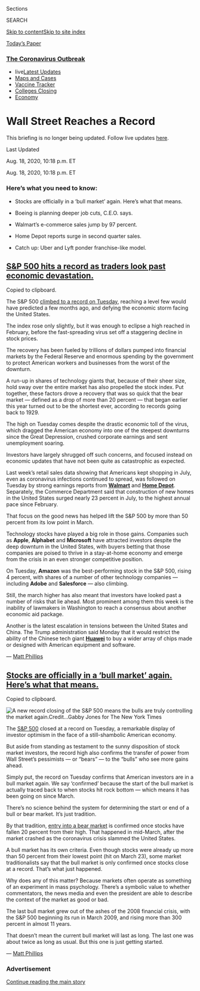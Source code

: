 <div id="app">

<div>

<div>

<div>

<div class="NYTAppHideMasthead css-ri3gv3 e1suatyy0">

<div class="section css-ui9rw0 e1suatyy2">

<div class="css-eph4ug er09x8g0">

<div class="css-6n7j50">

</div>

<span class="css-1dv1kvn">Sections</span>

<div class="css-10488qs">

<span class="css-1dv1kvn">SEARCH</span>

</div>

[Skip to content](#site-content)[Skip to site
index](#site-index)

</div>

<div class="css-10698na e1huz5gh0">

</div>

</div>

<div id="masthead-bar-one" class="section hasLinks css-15hmgas e1csuq9d3">

<div class="css-uqyvli e1csuq9d0">

</div>

<div class="css-1uqjmks e1csuq9d1">

</div>

<div class="css-9e9ivx">

[](https://myaccount.nytimes3xbfgragh.onion/auth/login?response_type=cookie&client_id=vi)

</div>

<div class="css-1bvtpon e1csuq9d2">

[Today’s
Paper](https://www.nytimes3xbfgragh.onion/section/todayspaper)

</div>

</div>

</div>

</div>

<div data-aria-hidden="false">

<div id="site-content" data-role="main">

<div class="css-1ffjgkm">

<div class="css-l9svim">

### [<span class="css-pa1jbp"><span class="css-1rxm0ex">The Coronavirus</span><span class="css-1rxm0ex"> Outbreak</span></span>](https://www.nytimes3xbfgragh.onion/news-event/coronavirus?name=styln-coronavirus-markets&region=TOP_BANNER&variant=undefined&block=storyline_menu_recirc&action=click&pgtype=LegacyCollection&impression_id=f4f21930-e3a4-11ea-8a3d-c31cd73b0792)

  - <span class="css-ousu42"><span class="css-12clwdu">live</span>[Latest
    Updates](https://www.nytimes3xbfgragh.onion/2020/08/21/world/covid-19-coronavirus.html?name=styln-coronavirus-markets&region=TOP_BANNER&variant=undefined&block=storyline_menu_recirc&action=click&pgtype=LegacyCollection&impression_id=f4f21931-e3a4-11ea-8a3d-c31cd73b0792)</span>
  - <span class="css-ousu42">[Maps and
    Cases](https://www.nytimes3xbfgragh.onion/interactive/2020/us/coronavirus-us-cases.html?name=styln-coronavirus-markets&region=TOP_BANNER&variant=undefined&block=storyline_menu_recirc&action=click&pgtype=LegacyCollection&impression_id=f4f21932-e3a4-11ea-8a3d-c31cd73b0792)</span>
  - <span class="css-ousu42">[Vaccine
    Tracker](https://www.nytimes3xbfgragh.onion/interactive/2020/science/coronavirus-vaccine-tracker.html?name=styln-coronavirus-markets&region=TOP_BANNER&variant=undefined&block=storyline_menu_recirc&action=click&pgtype=LegacyCollection&impression_id=f4f21933-e3a4-11ea-8a3d-c31cd73b0792)</span>
  - <span class="css-ousu42">[Colleges
    Closing](https://www.nytimes3xbfgragh.onion/2020/08/19/us/colleges-closing-covid.html?name=styln-coronavirus-markets&region=TOP_BANNER&variant=undefined&block=storyline_menu_recirc&action=click&pgtype=LegacyCollection&impression_id=f4f24040-e3a4-11ea-8a3d-c31cd73b0792)</span>
  - <span class="css-ousu42">[Economy](https://www.nytimes3xbfgragh.onion/live/2020/08/20/business/stock-market-today-coronavirus?name=styln-coronavirus-markets&region=TOP_BANNER&variant=undefined&block=storyline_menu_recirc&action=click&pgtype=LegacyCollection&impression_id=f4f24041-e3a4-11ea-8a3d-c31cd73b0792)</span>

</div>

</div>

<div class="css-ftdtgk">

<div class="css-1vkm6nb ehdk2mb0">

# Wall Street Reaches a Record

</div>

This briefing is no longer being updated. Follow live updates
[here](https://www.nytimes3xbfgragh.onion/2020/08/18/world/coronavirus-covid.html).

<div style="max-width:100%;margin:0 auto">

<div class="css-17dprlf" data-id="100000007283374" data-slug="newhigh-sp-record" style="max-width:945px">

</div>

</div>

</div>

<div class="css-1eylumt">

<span>Last Updated <span class="css-1xu7vd"></span></span>

<div class="css-ki347z">

<span class="css-1656jku">Aug. 18, 2020, 10:18 p.m.
ET</span><span class="css-xwx5dt"></span>

</div>

<span class="css-1dv1kvn" data-aria-live="polite">Aug. 18, 2020, 10:18
p.m.
    ET</span>

</div>

<div id="feed-top" class="css-7pw99z">

</div>

### Here’s what you need to know:

  - [](#stocks-are-officially-in-a-bull-market-again-heres-what-that-means)
    
    <span>Stocks are officially in a ‘bull market’ again. Here’s what
    that means.</span>

  - [](#boeing-is-planning-deeper-job-cuts-ceo-says)
    
    <span>Boeing is planning deeper job cuts, C.E.O. says.</span>

  - [](#walmarts-e-commerce-sales-jump-by-97-percent)
    
    <span>Walmart’s e-commerce sales jump by 97 percent.</span>

  - [](#home-depot-reports-surge-in-second-quarter-sales)
    
    <span>Home Depot reports surge in second quarter sales.</span>

  - [](#catch-up-uber-and-lyft-ponder-franchise-like-model)
    
    <span>Catch up: Uber and Lyft ponder franchise-like
model.</span>

<div class="live-blog-post css-10d3q4a" data-test-id="live-blog-post" data-source-id="100000007294204">

<div id="sp-500-hits-a-record-as-traders-look-past-economic-devastation" class="css-608m5d">

</div>

<div class="css-j3uhc5">

<div class="css-bd1680">

## [S\&P 500 hits a record as traders look past economic devastation.](#sp-500-hits-a-record-as-traders-look-past-economic-devastation)

<span class="css-uj8f8v" data-aria-live="polite">Copied to
clipboard.</span>

</div>

</div>

The S\&P 500 [climbed to a record on
Tuesday](https://www.nytimes3xbfgragh.onion/2020/08/18/business/stock-market-record.html),
reaching a level few would have predicted a few months ago, and defying
the economic storm facing the United States.

The index rose only slightly, but it was enough to eclipse a high
reached in February, before the fast-spreading virus set off a
staggering decline in stock prices.

The recovery has been fueled by trillions of dollars pumped into
financial markets by the Federal Reserve and enormous spending by the
government to protect American workers and businesses from the worst of
the downturn.

A run-up in shares of technology giants that, because of their sheer
size, hold sway over the entire market has also propelled the stock
index. Put together, these factors drove a recovery that was so quick
that the bear market — defined as a drop of more than 20 percent — that
began earlier this year turned out to be the shortest ever, according to
records going back to 1929.

The high on Tuesday comes despite the drastic economic toll of the
virus, which dragged the American economy into one of the steepest
downturns since the Great Depression, crushed corporate earnings and
sent unemployment soaring.

Investors have largely shrugged off such concerns, and focused instead
on economic updates that have not been quite as catastrophic as
expected.

Last week’s retail sales data showing that Americans kept shopping in
July, even as coronavirus infections continued to spread, was followed
on Tuesday by strong earnings reports from
**[Walmart](https://www.nytimes3xbfgragh.onion/live/2020/08/18/business/stock-market-today-coronavirus/walmarts-e-commerce-sales-jump-by-97-percent)**
and **[Home
Depot](https://www.nytimes3xbfgragh.onion/live/2020/08/18/business/stock-market-today-coronavirus/home-depot-reports-surge-in-second-quarter-sales)**.
Separately, the Commerce Department said that construction of new homes
in the United States surged nearly 23 percent in July, to the highest
annual pace since February.

That focus on the good news has helped lift the S\&P 500 by more than 50
percent from its low point in March.

Technology stocks have played a big role in those gains. Companies such
as **Apple**, **Alphabet** and **Microsoft** have attracted investors
despite the deep downturn in the United States, with buyers betting that
those companies are poised to thrive in a stay-at-home economy and
emerge from the crisis in an even stronger competitive position.

On Tuesday, **Amazon** was the best-performing stock in the S\&P 500,
rising 4 percent, with shares of a number of other technology companies
— including **Adobe** and **Salesforce** — also climbing.

Still, the march higher has also meant that investors have looked past a
number of risks that lie ahead. Most prominent among them this week is
the inability of lawmakers in Washington to reach a consensus about
another economic aid package.

Another is the latest escalation in tensions between the United States
and China. The Trump administration said Monday that it would restrict
the ability of the Chinese tech giant
**[Huawei](https://www.nytimes3xbfgragh.onion/2020/08/17/technology/trump-huawei-commerce-chips.html)**
to buy a wider array of chips made or designed with American equipment
and software.

<div class="css-j3uhc5">

— [<span class="css-1baulvz last-byline" itemprop="name">Matt
Phillips</span>](https://www.nytimes3xbfgragh.onion/by/matt-phillips)

</div>

<div>

</div>

</div>

<div class="live-blog-post css-10d3q4a" data-test-id="live-blog-post" data-source-id="100000007283195">

<div id="stocks-are-officially-in-a-bull-market-again-heres-what-that-means" class="css-608m5d">

</div>

<div class="css-j3uhc5">

<div class="css-bd1680">

## [Stocks are officially in a ‘bull market’ again. Here’s what that means.](#stocks-are-officially-in-a-bull-market-again-heres-what-that-means)

<span class="css-uj8f8v" data-aria-live="polite">Copied to
clipboard.</span>

</div>

</div>

<div class="css-79elbk" data-testid="photoviewer-wrapper">

<div class="css-z3e15g" data-testid="photoviewer-wrapper-hidden">

</div>

<div class="css-1a48zt4 ehw59r15" data-testid="photoviewer-children">

![<span class="css-16f3y1r e13ogyst0" data-aria-hidden="true">A new
record closing of the S\&P 500 means the bulls are truly controlling the
market
again.</span><span class="css-cnj6d5 e1z0qqy90" itemprop="copyrightHolder"><span class="css-1ly73wi e1tej78p0">Credit...</span><span><span>Gabby
Jones for The New York
Times</span></span></span>](https://static01.graylady3jvrrxbe.onion/images/2020/09/11/business/11markets-brf-bull1/merlin_175588677_6dab0c9e-e39e-4819-b2b0-0710dae143f9-articleLarge.jpg?quality=75&auto=webp&disable=upscale)

</div>

</div>

The
[S\&P 500](https://www.nytimes3xbfgragh.onion/live/2020/08/18/business/stock-market-today-coronavirus#sp-500-hits-a-record-as-traders-looks-past-economic-devastation)
closed at a record on Tuesday, a remarkable display of investor optimism
in the face of a still-shambolic American economy.

But aside from standing as testament to the sunny disposition of stock
market investors, the record high also confirms the transfer of power
from Wall Street’s pessimists — or “bears” — to the “bulls” who see more
gains ahead.  
  
Simply put, the record on Tuesday confirms that American investors are
in a bull market again. We say ‘confirmed’ because the start of the bull
market is actually traced back to when stocks hit rock bottom — which
means it has been going on since March.

There’s no science behind the system for determining the start or end of
a bull or bear market. It’s just tradition.

By that tradition, [entry into a bear
market](https://www.nytimes3xbfgragh.onion/2020/03/11/business/bear-market-stocks-dow.html)
is confirmed once stocks have fallen 20 percent from their high. That
happened in mid-March, after the market crashed as the coronavirus
crisis slammed the United States.

A bull market has its own criteria. Even though stocks were already up
more than 50 percent from their lowest point (hit on March 23), some
market traditionalists say that the bull market is only confirmed once
stocks close at a record. That’s what just happened.

Why does any of this matter? Because markets often operate as something
of an experiment in mass psychology. There’s a symbolic value to whether
commentators, the news media and even the president are able to describe
the context of the market as good or bad.

The last bull market grew out of the ashes of the 2008 financial crisis,
with the S\&P 500 beginning its run in March 2009, and rising more than
300 percent in almost 11 years.  
  
That doesn’t mean the current bull market will last as long. The last
one was about twice as long as usual. But this one is just getting
started.

<div class="css-j3uhc5">

— [<span class="css-1baulvz last-byline" itemprop="name">Matt
Phillips</span>](https://www.nytimes3xbfgragh.onion/by/matt-phillips)

</div>

</div>

<div id="ad-0" class="css-1pmeh62">

<div class="css-142l3g4">

### Advertisement

[Continue reading the main
story](#after-dfp-ad-mid1)

<div id="dfp-ad-mid1" class="ad dfp-ad-mid1-wrapper" style="text-align:center;height:100%;display:block">

</div>

<div id="after-dfp-ad-mid1">

</div>

</div>

</div>

<div class="live-blog-post css-10d3q4a" data-test-id="live-blog-post" data-source-id="100000007294366">

<div id="boeing-is-planning-deeper-job-cuts-ceo-says" class="css-608m5d">

</div>

<div class="css-j3uhc5">

<div class="css-bd1680">

## [Boeing is planning deeper job cuts, C.E.O. says.](#boeing-is-planning-deeper-job-cuts-ceo-says)

<span class="css-uj8f8v" data-aria-live="polite">Copied to
clipboard.</span>

</div>

</div>

<div class="css-79elbk" data-testid="photoviewer-wrapper">

<div class="css-z3e15g" data-testid="photoviewer-wrapper-hidden">

</div>

<div class="css-1a48zt4 ehw59r15" data-testid="photoviewer-children">

![<span class="css-16f3y1r e13ogyst0" data-aria-hidden="true">Boeing’s
chief executive said the company would offer another round of buyouts to
employees in an effort to get through the pandemic without having to
resort to involuntary
layoffs.</span><span class="css-cnj6d5 e1z0qqy90" itemprop="copyrightHolder"><span class="css-1ly73wi e1tej78p0">Credit...</span><span><span>Lindsey
Wasson for The New York
Times</span></span></span>](https://static01.graylady3jvrrxbe.onion/images/2020/08/18/business/18-markets-brf-boeing/18-markets-brf-boeing-articleLarge.jpg?quality=75&auto=webp&disable=upscale)

</div>

</div>

In a sign that the airline recovery will be long and painful,
**Boeing’s** chief executive said on Monday that the company would
offer a second round of buyouts, adding to the 10 percent cut the
company [announced in
April](https://www.nytimes3xbfgragh.onion/2020/04/29/business/boeing-layoffs-coronavirus.html).

“I truly wish the current market demand could support the size of our
work force,” the chief executive, Dave Calhoun, said in a memo to staff.
“Unfortunately, layoffs are a hard but necessary step to align to our
new reality, preserve liquidity and position ourselves for the eventual
return to growth.”

Mr. Calhoun did not specify how many jobs Boeing was hoping to cut. The
new buyouts will help limit involuntary layoffs and will be offered to
employees who work in parts of the company most affected by the
pandemic, like Boeing’s commercial airplane and services businesses.
Fewer employees who work on Boeing’s defense, space and government
services businesses will be eligible, Mr. Calhoun said.

While recent federal data shows air travel is recovering again after
stalling in July, the number of people flying each day is still less
than a third of what it was a year ago. Industry executives expect that
figure to remain depressed until a coronavirus vaccine is widely
available.

<div class="css-j3uhc5">

— [<span class="css-1baulvz last-byline" itemprop="name">Niraj
Chokshi</span>](https://www.nytimes3xbfgragh.onion/by/niraj-chokshi)

</div>

</div>

<div class="live-blog-post css-10d3q4a" data-test-id="live-blog-post" data-source-id="100000007294303">

<div id="walmarts-e-commerce-sales-jump-by-97-percent" class="css-608m5d">

</div>

<div class="css-j3uhc5">

<div class="css-bd1680">

## [Walmart’s e-commerce sales jump by 97 percent.](#walmarts-e-commerce-sales-jump-by-97-percent)

<span class="css-uj8f8v" data-aria-live="polite">Copied to
clipboard.</span>

</div>

</div>

<div class="css-79elbk" data-testid="photoviewer-wrapper">

<div class="css-z3e15g" data-testid="photoviewer-wrapper-hidden">

</div>

<div class="css-1a48zt4 ehw59r15" data-testid="photoviewer-children">

![<span class="css-16f3y1r e13ogyst0" data-aria-hidden="true">Despite
rising costs related to the pandemic, Walmart managed to generate
larger-than-expected
profit.</span><span class="css-cnj6d5 e1z0qqy90" itemprop="copyrightHolder"><span class="css-1ly73wi e1tej78p0">Credit...</span><span><span>Marie
Eriel Hobro for The New York
Times</span></span></span>](https://static01.graylady3jvrrxbe.onion/images/2020/08/18/business/18-markets-brf-walmart/merlin_175774851_06d068f3-d944-497a-a94f-776e232b4c29-articleLarge.jpg?quality=75&auto=webp&disable=upscale)

</div>

</div>

**Walmart’s** business continued to boom in the second quarter, as sales
rose 9.3 percent, driven by continuing strong demand for food and
general merchandise during the pandemic and huge growth in its
e-commerce business.

The company said Tuesday that its revenues were up 5.6 percent to $137.7
billion from a year ago, while e-commerce sales grew 97 percent, more
than double what the company had been averaging in recent years.

Despite rising costs related to the pandemic, Walmart, the nation’s
largest retailer, also managed to generate larger-than-expected profit.
It earned $1.56 per share, far exceeding the $1.25 that Wall Street
analysts had predicted.

Walmart’s strong results reflect how a few large retailers have been
able to capitalize on the surge in demand for food and necessary items
by Americans hunkered down at home. Walmart’s success, while many other
retailers have struggled or failed in recent months, shows the
consolidation in the retail industry has been compounded by the
pandemic.

The company noted that stimulus money helped boost sales of general
merchandise, making it uncertain if Walmart and other large retailers
will be able to keep up the sales growth in the coming months if
policymakers do not restore the benefits that expired at the end of
July.

In a statement Tuesday morning, Walmart’s chief executive, Doug
McMillon, thanked the company’s employees “for their tireless efforts
during these unprecedented times,’’ adding that “we also appreciate the
trust and confidence of our customers.”

<div class="css-j3uhc5">

— [<span class="css-1baulvz last-byline" itemprop="name">Michael
Corkery</span>](https://www.nytimes3xbfgragh.onion/by/michael-corkery)

</div>

</div>

<div class="live-blog-post css-10d3q4a" data-test-id="live-blog-post" data-source-id="100000007294311">

<div id="home-depot-reports-surge-in-second-quarter-sales" class="css-608m5d">

</div>

<div class="css-j3uhc5">

<div class="css-bd1680">

## [Home Depot reports surge in second quarter sales.](#home-depot-reports-surge-in-second-quarter-sales)

<span class="css-uj8f8v" data-aria-live="polite">Copied to
clipboard.</span>

</div>

</div>

<div class="css-79elbk" data-testid="photoviewer-wrapper">

<div class="css-z3e15g" data-testid="photoviewer-wrapper-hidden">

</div>

<div class="css-1a48zt4 ehw59r15" data-testid="photoviewer-children">

![<span class="css-cnj6d5 e1z0qqy90" itemprop="copyrightHolder"><span class="css-1ly73wi e1tej78p0">Credit...</span><span><span>Stephen
Speranza for The New York
Times</span></span></span>](https://static01.graylady3jvrrxbe.onion/images/2020/08/18/business/18-markets-brf-homedepot/merlin_171925449_a722c323-9b49-4539-95b5-69be32bf708b-articleLarge.jpg?quality=75&auto=webp&disable=upscale)

</div>

</div>

Same-store sales at **Home Depot** soared more than 23 percent in the
quarter from May to July, as Americans across the country tackled home
improvement projects while housebound during the coronavirus pandemic.

The company also saw an increase in profits, earning $4.3 billion in the
second quarter compared with $3.5 billion during the same period last
year.

“The investments we have made across the business have significantly
increased our agility, allowing us to respond quickly to changes while
continuing to promote a safe operating environment,” said Home Depot’s
chief executive, Craig Menear, in a
[statement](https://corporate.homedepot.com/newsroom/news-release-home-depot-announces-second-quarter-2020-results).

The company invested approximately $480 million in additional benefits
for employees during the second quarter, including weekly bonuses for
hourly workers in stores and distribution centers. The company has spent
$1.3 billion on enhanced pay and benefits so far this year, it reported.

<div class="css-j3uhc5">

— <span class="css-1baulvz last-byline" itemprop="name">Gillian
Friedman</span>

</div>

</div>

<div id="ad-1" class="css-1pmeh62">

<div class="css-142l3g4">

### Advertisement

[Continue reading the main
story](#after-dfp-ad-mid2)

<div id="dfp-ad-mid2" class="ad dfp-ad-mid2-wrapper" style="text-align:center;height:100%;display:block">

</div>

<div id="after-dfp-ad-mid2">

</div>

</div>

</div>

<div class="live-blog-post css-10d3q4a" data-test-id="live-blog-post" data-source-id="100000007294273">

<div id="catch-up-uber-and-lyft-ponder-franchise-like-model" class="css-608m5d">

</div>

<div class="css-j3uhc5">

<div class="css-bd1680">

## [Catch up: Uber and Lyft ponder franchise-like model.](#catch-up-uber-and-lyft-ponder-franchise-like-model)

<span class="css-uj8f8v" data-aria-live="polite">Copied to
clipboard.</span>

</div>

</div>

  - **Uber** and **Lyft**, which are facing mounting pressure to
    [classify their freelance drivers as full-time
    employees](https://www.nytimes3xbfgragh.onion/2019/09/11/technology/california-gig-economy-bill.html)
    in California, are considering licensing their brands to operators
    of vehicle fleets in California,
    [according](https://www.nytimes3xbfgragh.onion/2020/08/18/technology/uber-lyft-franchise-california.html)
    to three people with knowledge of the plans. The change would
    resemble an independently operated franchise, allowing Uber and Lyft
    to keep an arms-length association with drivers so that the
    companies would not need to employ them and pay their benefits.

  - The stock trading app **Robinhood** has raised another $200 million
    in funding, [the company said on
    Monday](https://blog.robinhood.com/news/2020/8/17/series-g),
    bringing its funding total to $800 million in recent months, and
    more than $1 billion since it was founded seven years ago. [The new
    round of
    funding](https://www.nytimes3xbfgragh.onion/live/2020/08/17/business/stock-market-today-coronavirus/robinhood-a-stock-trading-app-is-valued-at-11-2-billion-in-its-latest-funding-round),
    led by the hedge fund **D1 Capital Partners**, values the start-up
    at $11.2
billion.

<div class="css-j3uhc5">

</div>

</div>

<div class="live-blog-post css-10d3q4a" data-test-id="live-blog-post" data-source-id="100000007294321">

<div id="former-ecb-president-mario-draghi-warns-pandemic-could-destroy-potential-of-young-people" class="css-608m5d">

</div>

<div class="css-j3uhc5">

<div class="css-bd1680">

## [Former E.C.B. president Mario Draghi warns pandemic could destroy potential of young people.](#former-ecb-president-mario-draghi-warns-pandemic-could-destroy-potential-of-young-people)

<span class="css-uj8f8v" data-aria-live="polite">Copied to
clipboard.</span>

</div>

</div>

<div class="css-79elbk" data-testid="photoviewer-wrapper">

<div class="css-z3e15g" data-testid="photoviewer-wrapper-hidden">

</div>

<div class="css-1a48zt4 ehw59r15" data-testid="photoviewer-children">

![<span class="css-16f3y1r e13ogyst0" data-aria-hidden="true">Mario
Draghi said the debt generated by the pandemic “is unprecedented and
will have to be repaid mainly by those who are young
today.”</span><span class="css-cnj6d5 e1z0qqy90" itemprop="copyrightHolder"><span class="css-1ly73wi e1tej78p0">Credit...</span><span><span>Massimo
Paolone/LaPresse, via Associated
Press</span></span></span>](https://static01.graylady3jvrrxbe.onion/images/2020/08/18/business/18markets-brf-draghi/18markets-brf-draghi-articleLarge.jpg?quality=75&auto=webp&disable=upscale)

</div>

</div>

[Mario
Draghi](https://www.nytimes3xbfgragh.onion/2019/10/24/business/mario-draghi-ecb.html),
the former president of the **[European Central
Bank](https://www.nytimes3xbfgragh.onion/topic/organization/european-central-bank)**,
warned Tuesday that the pandemic “threatens to undermine the fabric of
our society as we know it,” with a particularly devastating impact on
young people whose ability to acquire skills and experience has been
derailed.

Mr. Draghi, 72, who had been keeping a low profile since his term as the
central bank’s president ended last year, called for more investment in
education to compensate for the disruption the pandemic has caused for
schools and universities.

Otherwise, he told an audience in Rimini, Italy, young people “will be
left with a lack of professional qualifications and experience,
compromising both their freedom of choice and their earning potential
later in life.”

“The [debt created by the
pandemic](https://www.nytimes3xbfgragh.onion/2020/06/04/business/europe-coronavirus-economic-support.html)
is unprecedented and will have to be repaid mainly by those who are
young today,” Mr. Draghi said. “It is therefore our duty to equip them
with the means to service that debt, and to do so while living in
improved societies.”

<div class="css-j3uhc5">

— [<span class="css-1baulvz last-byline" itemprop="name">Jack
Ewing</span>](https://www.nytimes3xbfgragh.onion/by/jack-ewing)

</div>

</div>

<div class="live-blog-post css-10d3q4a" data-test-id="live-blog-post" data-source-id="100000007294201">

<div id="marks-spencer-plans-to-cut-7000-jobs-in-the-next-three-months" class="css-608m5d">

</div>

<div class="css-j3uhc5">

<div class="css-bd1680">

## [Marks & Spencer plans to cut 7,000 jobs in the next three months.](#marks-spencer-plans-to-cut-7000-jobs-in-the-next-three-months)

<span class="css-uj8f8v" data-aria-live="polite">Copied to
clipboard.</span>

</div>

</div>

<div class="css-79elbk" data-testid="photoviewer-wrapper">

<div class="css-z3e15g" data-testid="photoviewer-wrapper-hidden">

</div>

<div class="css-1a48zt4 ehw59r15" data-testid="photoviewer-children">

![<span class="css-16f3y1r e13ogyst0" data-aria-hidden="true">Marks &
Spencer said overall revenue was lower than last year, even though
online sales had risen by more than 40
percent.</span><span class="css-cnj6d5 e1z0qqy90" itemprop="copyrightHolder"><span class="css-1ly73wi e1tej78p0">Credit...</span><span><span>Justin
Tallis/Agence France-Presse — Getty
Images</span></span></span>](https://static01.graylady3jvrrxbe.onion/images/2020/08/18/world/18markets-brf-mands/merlin_175848315_f52e865b-86f3-46d3-8012-eb1a07dd49b7-articleLarge.jpg?quality=75&auto=webp&disable=upscale)

</div>

</div>

**Marks & Spencer**, the British department store and food retailer,
announced plans on Tuesday to cut 7,000 jobs in the next three months,
or nearly 10 percent of its work force. The staff reductions will be in
stores, its central office and across regional management.

The pandemic has dealt a deep blow to many of Britain’s most well-known
retail brands, including **Boots**, **John Lewis** and **Debenhams**,
which have also announced [thousands of
layoffs](https://www.bbc.co.uk/news/business-53348519)and store closures
in recent weeks.

Just four weeks ago, M & S said it expected to cut 950 jobs. The
acceleration and expansion of its restructuring plans comes as[many
retail areas have
struggled](https://www.nytimes3xbfgragh.onion/2020/07/31/business/britain-economic-comeback-suburbs.html)to
attract shoppers even as social-distancing measures have eased in
Britain. According to Springboard data on retail activity, foot traffic
on high streets and shopping centers is still down by more than a third
compared to last year. Central London and other regional cities also
have far fewer shoppers than market towns or suburban locations.

In [a trading
update](https://corporate.marksandspencer.com/media/press-releases/5e0f046f7880b21924350282/marks-and-spencer-group-plc-trading-update-and-streamlining-announcement)
on Tuesday, the Marks and Spencer Group said food sales over the last
three-month period were up 2.5 percent compared with the same period
last year, while clothing and home sales were down 38.5 percent. Overall
revenue for the whole company was still lower than last year, even
though online sales had risen by more than 40 percent.

Despite being an iconic British retailer, [M & S has been struggling for
years.](https://www.nytimes3xbfgragh.onion/2018/10/02/business/marks-spencer-faded-glory.html)
In 2018, the company said it planned to close 100 stores by 2022. It has
spent the past few years moving away from clothing and home goods and
promoting its food business, while also trying to get more of its
products online. The company’s share price has dropped 78 percent in the
past five years.

<div class="css-j3uhc5">

— [<span class="css-1baulvz last-byline" itemprop="name">Eshe
Nelson</span>](https://www.nytimes3xbfgragh.onion/by/eshe-nelson)

</div>

</div>

<div id="ad-2" class="css-1pmeh62">

<div class="css-142l3g4">

### Advertisement

[Continue reading the main
story](#after-dfp-ad-mid3)

<div id="dfp-ad-mid3" class="ad dfp-ad-mid3-wrapper" style="text-align:center;height:100%;display:block">

</div>

<div id="after-dfp-ad-mid3">

</div>

</div>

</div>

<div class="live-blog-post css-10d3q4a" data-test-id="live-blog-post" data-source-id="100000007293297">

<div id="as-amenities-sit-unused-in-the-pandemic-airports-reconsider-their-design" class="css-608m5d">

</div>

<div class="css-j3uhc5">

<div class="css-bd1680">

## [As amenities sit unused in the pandemic, airports reconsider their design.](#as-amenities-sit-unused-in-the-pandemic-airports-reconsider-their-design)

<span class="css-uj8f8v" data-aria-live="polite">Copied to
clipboard.</span>

</div>

</div>

<div class="css-79elbk" data-testid="photoviewer-wrapper">

<div class="css-z3e15g" data-testid="photoviewer-wrapper-hidden">

</div>

<div class="css-1a48zt4 ehw59r15" data-testid="photoviewer-children">

![<span class="css-16f3y1r e13ogyst0" data-aria-hidden="true">The
butterfly garden at Singapore Changi Airport. The very amenities that
once made airports a standout for profit are the same things that are
proving to be
challenging.</span><span class="css-cnj6d5 e1z0qqy90" itemprop="copyrightHolder"><span class="css-1ly73wi e1tej78p0">Credit...</span><span><span>John
S.
Lander/LightRocket</span></span></span>](https://static01.graylady3jvrrxbe.onion/images/2020/08/19/business/19Virus-Airport-01/18Virus-Airport-01-articleLarge.jpg?quality=75&auto=webp&disable=upscale)

</div>

</div>

With more than 400 shops, the **Singapore Changi Airport** would be the
fourth-largest mall by the number of tenants if it were in the United
States.

The combination of an often affluent and captive audience has made
airport commercial square footage some of the most lucrative in the
world. But the pandemic has [crushed the commercial calculus at
airports](https://www.nytimes3xbfgragh.onion/2020/08/18/business/airport-remodeling-coronavirus-safety.html),
and no one is sure what comes next.

The leading airport for concession and retail sales in the United States
is **Los Angeles International**, with revenue of $3,036 a square foot,
according to a 2018 report from Airport Experience News. By comparison,
the average mall retailer is around $325 per square foot, according to
2017 data from CoStar.

But that’s all gone now, said Alan Gluck, a senior aviation consultant
at ICF. “In general, sales are in the toilet,” he said.

The very amenities that once made airports a standout for profit are the
same things that are proving to be challenging.

So far, the pandemic has not paused terminals planned or in progress in
the United States. Projects already underway, including
[at](https://www.nytimes3xbfgragh.onion/2020/06/10/nyregion/new-la-guardia-airport-terminal.html)**[La
Guardia
Airport](https://www.nytimes3xbfgragh.onion/2020/06/10/nyregion/new-la-guardia-airport-terminal.html)**
in New York and in smaller markets like Lafayette, La., are moving
ahead, but taking a wait-and-see approach on adjustments.

New terminal construction should focus on space not just for the
coronavirus but other respiratory illnesses, said Dr. Anthony S. Fauci,
the director of the National Institute of Allergy and Infectious
Diseases.

New terminals needed to allow enough space for people to spread out,
offer high-efficiency particulate air filtration and distribute free
masks. He would also like to see more health screening at airports.

“You can’t throw up your hands and say it is impossible,” Dr. Fauci
said.

<div class="css-j3uhc5">

— <span class="css-1baulvz last-byline" itemprop="name">Kevin
Williams</span>

</div>

<div>

</div>

</div>

<div>

</div>

<div>

</div>

</div>

## Site Index

<div>

</div>

## Site Information Navigation

  - [© <span>2020</span> <span>The New York Times
    Company</span>](https://help.nytimes3xbfgragh.onion/hc/en-us/articles/115014792127-Copyright-notice)

<!-- end list -->

  - [NYTCo](https://www.nytco.com/)
  - [Contact
    Us](https://help.nytimes3xbfgragh.onion/hc/en-us/articles/115015385887-Contact-Us)
  - [Work with us](https://www.nytco.com/careers/)
  - [Advertise](https://nytmediakit.com/)
  - [T Brand Studio](http://www.tbrandstudio.com/)
  - [Your Ad
    Choices](https://www.nytimes3xbfgragh.onion/privacy/cookie-policy#how-do-i-manage-trackers)
  - [Privacy](https://www.nytimes3xbfgragh.onion/privacy)
  - [Terms of
    Service](https://help.nytimes3xbfgragh.onion/hc/en-us/articles/115014893428-Terms-of-service)
  - [Terms of
    Sale](https://help.nytimes3xbfgragh.onion/hc/en-us/articles/115014893968-Terms-of-sale)
  - [Site
    Map](https://spiderbites.nytimes3xbfgragh.onion)
  - [Help](https://help.nytimes3xbfgragh.onion/hc/en-us)
  - [Subscriptions](https://www.nytimes3xbfgragh.onion/subscription?campaignId=37WXW)

</div>

</div>

</div>

</div>
